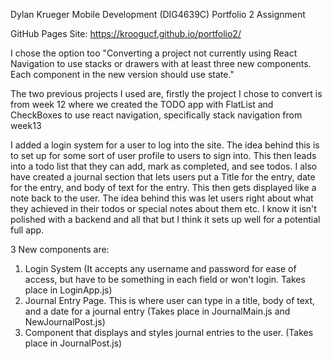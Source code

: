 Dylan Krueger Mobile Development (DIG4639C) Portfolio 2 Assignment

GitHub Pages Site: https://kroogucf.github.io/portfolio2/

I chose the option too "Converting a project not currently using React Navigation to use stacks or drawers with at least three new components. Each component in the new version should use state."

The two previous projects I used are, firstly the project I chose to convert is from week 12 where we created the TODO app with FlatList and CheckBoxes to use react navigation, specifically stack navigation from week13

I added a login system for a user to log into the site. The idea behind this is to set up for some sort of user profile to users to sign into. This then leads into a todo list that they can add, mark as completed, and see todos. I also have created a journal section that lets users put a Title for the entry, date for the entry, and body of text for the entry. This then gets displayed like a note back to the user. The idea behind this was let users right about what they achieved in their todos or special notes about them etc. I know it isn't polished with a backend and all that but I think it sets up well for a potential full app.

3 New components are:

1. Login System (It accepts any username and password for ease of access, but have to be something in each field or won't login. Takes place in LoginApp.js)
2. Journal Entry Page. This is where user can type in a title, body of text, and a date for a journal entry (Takes place in JournalMain.js and NewJournalPost.js)
3. Component that displays and styles journal entries to the user. (Takes place in JournalPost.js)
